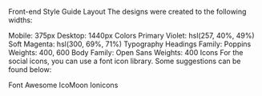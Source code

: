 Front-end Style Guide
Layout
The designs were created to the following widths:

Mobile: 375px
Desktop: 1440px
Colors
Primary
Violet: hsl(257, 40%, 49%)
Soft Magenta: hsl(300, 69%, 71%)
Typography
Headings
Family: Poppins
Weights: 400, 600
Body
Family: Open Sans
Weights: 400
Icons
For the social icons, you can use a font icon library. Some suggestions can be found below:

Font Awesome
IcoMoon
Ionicons